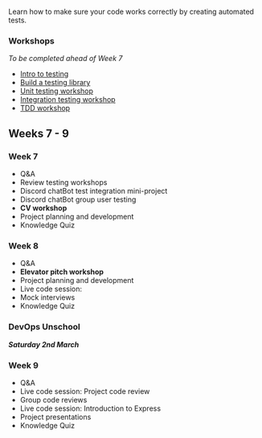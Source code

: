 Learn how to make sure your code works correctly by creating automated tests.

### Workshops

_To be completed ahead of Week 7_

- [Intro to testing](https://fac-slides.netlify.app/slides/testing)
- [Build a testing library](/workshops/learn-testing/)
- [Unit testing workshop](/workshops/learn-unit-testing/)
- [Integration testing workshop](/workshops/learn-integration-testing/)
- [TDD workshop](/workshops/tdd-array-methods/)

## Weeks 7 - 9

### Week 7

- Q&A
- Review testing workshops
- Discord chatBot test integration mini-project
- Discord chatBot group user testing
- **CV workshop**
- Project planning and development
- Knowledge Quiz

### Week 8

- Q&A
- **Elevator pitch workshop**
- Project planning and development
- Live code session:
- Mock interviews
- Knowledge Quiz

### DevOps Unschool

**_Saturday 2nd March_**

### Week 9

- Q&A
- Live code session: Project code review
- Group code reviews
- Live code session: Introduction to Express
- Project presentations
- Knowledge Quiz

